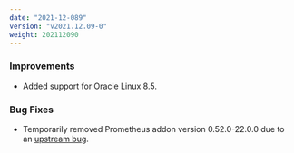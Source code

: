 ```yaml
---
date: "2021-12-089"
version: "v2021.12.09-0"
weight: 202112090
---
```


### <span class="label label-blue">Improvements</span>
- Added support for Oracle Linux 8.5.

### <span class="label label-orange">Bug Fixes</span>
- Temporarily removed Prometheus addon version 0.52.0-22.0.0 due to an [upstream bug](https://github.com/prometheus-community/helm-charts/issues/1500).
 
